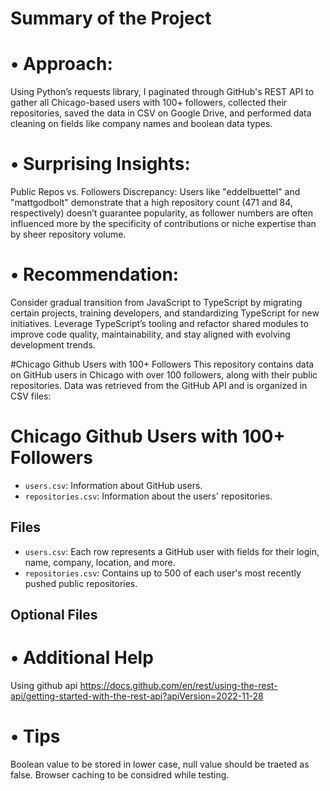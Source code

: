 # Summary of the Project
# •	Approach: 
Using Python’s requests library, I paginated through GitHub's REST API to gather all Chicago-based users with 100+ followers, collected their repositories, saved the data in CSV on Google Drive, and performed data cleaning on fields like company names and boolean data types.
# •	Surprising  Insights: 
Public Repos vs. Followers Discrepancy: 
Users like "eddelbuettel" and "mattgodbolt" demonstrate that a high repository count (471 and 84, respectively) doesn’t guarantee popularity, as follower numbers are often influenced more by the specificity of contributions or niche expertise than by sheer repository volume.
# •	Recommendation: 
Consider gradual transition from JavaScript to TypeScript by migrating certain projects, training developers, and standardizing TypeScript for new initiatives. Leverage TypeScript’s tooling and refactor shared modules to improve code quality, maintainability, and stay aligned with evolving development trends.

#Chicago Github Users with 100+ Followers
This repository contains data on GitHub users in Chicago with over 100 followers, along with their public repositories. Data was retrieved from the GitHub API and is organized in CSV files:
# Chicago Github Users with 100+ Followers
- `users.csv`: Information about GitHub users.
- `repositories.csv`: Information about the users' repositories.

## Files

- `users.csv`: Each row represents a GitHub user with fields for their login, name, company, location, and more.
- `repositories.csv`: Contains up to 500 of each user's most recently pushed public repositories.

## Optional Files
# •	Additional Help
Using github api https://docs.github.com/en/rest/using-the-rest-api/getting-started-with-the-rest-api?apiVersion=2022-11-28
# •	Tips
Boolean value to be stored in lower case, null value should be traeted as false.
Browser caching to be considred while testing.
